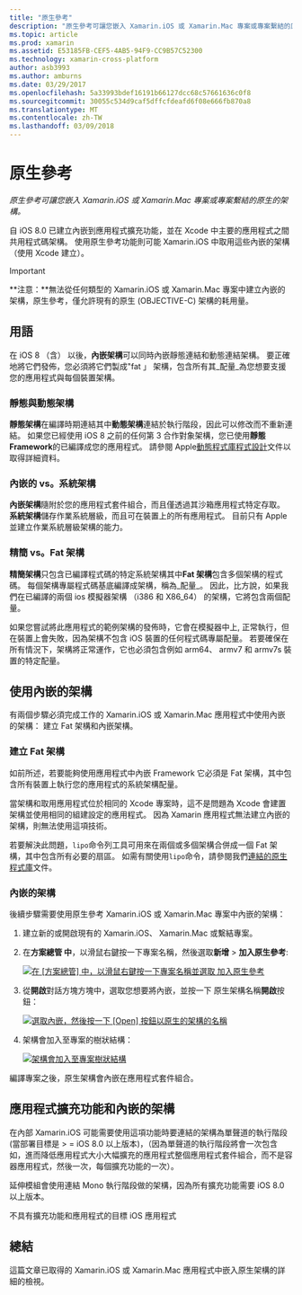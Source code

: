 ```yaml
---
title: "原生參考"
description: "原生參考可讓您嵌入 Xamarin.iOS 或 Xamarin.Mac 專案或專案繫結的原生的架構。"
ms.topic: article
ms.prod: xamarin
ms.assetid: E53185FB-CEF5-4AB5-94F9-CC9B57C52300
ms.technology: xamarin-cross-platform
author: asb3993
ms.author: amburns
ms.date: 03/29/2017
ms.openlocfilehash: 5a33993bdef16191b66127dcc68c57661636c0f8
ms.sourcegitcommit: 30055c534d9caf5dffcfdeafd6f08e666fb870a8
ms.translationtype: MT
ms.contentlocale: zh-TW
ms.lasthandoff: 03/09/2018
---
```

# <a name="native-references"></a>原生參考

_原生參考可讓您嵌入 Xamarin.iOS 或 Xamarin.Mac 專案或專案繫結的原生的架構。_


自 iOS 8.0 已建立內嵌到應用程式擴充功能，並在 Xcode 中主要的應用程式之間共用程式碼架構。 使用原生參考功能則可能 Xamarin.iOS 中取用這些內嵌的架構 （使用 Xcode 建立）。
 
> [!IMPORTANT]
> **注意：**無法從任何類型的 Xamarin.iOS 或 Xamarin.Mac 專案中建立內嵌的架構，原生參考，僅允許現有的原生 (OBJECTIVE-C) 架構的耗用量。




<a name="Terminology" />

## <a name="terminology"></a>用語

在 iOS 8 （含） 以後，**內嵌架構**可以同時內嵌靜態連結和動態連結架構。 要正確地將它們發佈，您必須將它們製成"fat 」 架構，包含所有其_配量_為您想要支援您的應用程式與每個裝置架構。

<a name="Static-vs-Dynamic-Frameworks" />

### <a name="static-vs-dynamic-frameworks"></a>靜態與動態架構

**靜態架構**在編譯時期連結其中**動態架構**連結於執行階段，因此可以修改而不重新連結。 如果您已經使用 iOS 8 之前的任何第 3 合作對象架構，您已使用**靜態 Framework**的已編譯成您的應用程式。 請參閱 Apple[動態程式庫程式設計](https://developer.apple.com/library/mac/documentation/DeveloperTools/Conceptual/DynamicLibraries/100-Articles/OverviewOfDynamicLibraries.html#//apple_ref/doc/uid/TP40001873-SW1)文件以取得詳細資料。

<a name="Embedded-vs-System-Frameworks" />

### <a name="embedded-vs-system-frameworks"></a>內嵌的 vs。系統架構

**內嵌架構**隨附於您的應用程式套件組合，而且僅透過其沙箱應用程式特定存取。 **系統架構**儲存作業系統層級，而且可在裝置上的所有應用程式。 目前只有 Apple 並建立作業系統層級架構的能力。

<a name="Thin-vs-Fat-Frameworks" />

### <a name="thin-vs-fat-frameworks"></a>精簡 vs。Fat 架構

**精簡架構**只包含已編譯程式碼的特定系統架構其中**Fat 架構**包含多個架構的程式碼。 每個架構專屬程式碼基底編譯成架構，稱為_配量_。 因此，比方說，如果我們在已編譯的兩個 ios 模擬器架構 （i386 和 X86_64） 的架構，它將包含兩個配量。

如果您嘗試將此應用程式的範例架構的發佈時，它會在模擬器中上, 正常執行，但在裝置上會失敗，因為架構不包含 iOS 裝置的任何程式碼專屬配量。 若要確保在所有情況下，架構將正常運作，它也必須包含例如 arm64、 armv7 和 armv7s 裝置的特定配量。

<a name="Working-with-Embedded-Frameworks" />

## <a name="working-with-embedded-frameworks"></a>使用內嵌的架構

有兩個步驟必須完成工作的 Xamarin.iOS 或 Xamarin.Mac 應用程式中使用內嵌的架構： 建立 Fat 架構和內嵌架構。

<a name="Overview" />

### <a name="creating-a-fat-framework"></a>建立 Fat 架構

如前所述，若要能夠使用應用程式中內嵌 Framework 它必須是 Fat 架構，其中包含所有裝置上執行您的應用程式的系統架構配量。

當架構和取用應用程式位於相同的 Xcode 專案時，這不是問題為 Xcode 會建置架構並使用相同的組建設定的應用程式。 因為 Xamarin 應用程式無法建立內嵌的架構，則無法使用這項技術。

若要解決此問題，`lipo`命令列工具可用來在兩個或多個架構合併成一個 Fat 架構，其中包含所有必要的扇區。 如需有關使用`lipo`命令，請參閱我們[連結的原生程式庫](~/ios/platform/native-interop.md)文件。

<a name="Embedding-a-Framework" />

### <a name="embedding-a-framework"></a>內嵌的架構

後續步驟需要使用原生參考 Xamarin.iOS 或 Xamarin.Mac 專案中內嵌的架構：

1. 建立新的或開啟現有的 Xamarin.iOS、 Xamarin.Mac 或繫結專案。
2. 在**方案總管 中**，以滑鼠右鍵按一下專案名稱，然後選取**新增** > **加入原生參考**: 

    [![](native-references-images/ref01.png "在 [方案總管] 中，以滑鼠右鍵按一下專案名稱並選取 加入原生參考")](native-references-images/ref01.png#lightbox)
3. 從**開啟**對話方塊方塊中，選取您想要將內嵌，並按一下 原生架構名稱**開啟**按鈕： 

    [![](native-references-images/ref02.png "選取內嵌，然後按一下 [Open] 按鈕以原生的架構的名稱")](native-references-images/ref02.png#lightbox)
4. 架構會加入至專案的樹狀結構： 

    [![](native-references-images/ref03.png "架構會加入至專案樹狀結構")](native-references-images/ref03.png#lightbox)

編譯專案之後，原生架構會內嵌在應用程式套件組合。

<a name="App-Extensions-and-Embedded-Frameworks" />

## <a name="app-extensions-and-embedded-frameworks"></a>應用程式擴充功能和內嵌的架構

在內部 Xamarin.iOS 可能需要使用這項功能時要連結的架構為單聲道的執行階段 (當部署目標是 > = iOS 8.0 以上版本)，（因為單聲道的執行階段將會一次包含如，進而降低應用程式大小大幅擴充的應用程式整個應用程式套件組合，而不是容器應用程式，然後一次，每個擴充功能的一次）。

延伸模組會使用連結 Mono 執行階段做的架構，因為所有擴充功能需要 iOS 8.0 以上版本。

不具有擴充功能和應用程式的目標 iOS 應用程式 

<a name="Summary" />

## <a name="summary"></a>總結

這篇文章已取得的 Xamarin.iOS 或 Xamarin.Mac 應用程式中嵌入原生架構的詳細的檢視。

